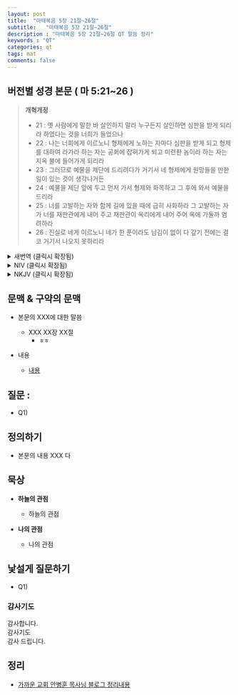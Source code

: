 ```yaml
---
layout: post
title:  "마태복음 5장 21절~26절"
subtitle:   "마태복음 5장 21절~26절"
description : "마태복음 5장 21절~26절 QT 말씀 정리"
keywords : "QT"
categories: qt
tags: mat
comments: false
---
```


## 버전별 성경 본문 ( 마 5:21~26 )

> **개혁개정**
>* 21 : 옛 사람에게 말한 바 살인하지 말라 누구든지 살인하면 심판을 받게 되리라 하였다는 것을 너희가 들었으나
>* 22 : 나는 너희에게 이르노니 형제에게 노하는 자마다 심판을 받게 되고 형제를 대하여 라가라 하는 자는 공회에 잡혀가게 되고 미련한 놈이라 하는 자는 지옥 불에 들어가게 되리라
>* 23 : 그러므로 예물을 제단에 드리려다가 거기서 네 형제에게 원망들을 만한 일이 있는 것이 생각나거든
>* 24 : 예물을 제단 앞에 두고 먼저 가서 형제와 화목하고 그 후에 와서 예물을 드리라
>* 25 : 너를 고발하는 자와 함께 길에 있을 때에 급히 사화하라 그 고발하는 자가 너를 재판관에게 내어 주고 재판관이 옥리에게 내어 주어 옥에 가둘까 염려하라
>* 26 : 진실로 네게 이르노니 네가 한 푼이라도 남김이 없이 다 갚기 전에는 결코 거기서 나오지 못하리라

<details>
<summary> 새번역 (클릭시 확장됨)</summary>
<div markdown="1">

>* 21 : "옛 사람들에게 말하기를 '살인하지 말아라. 누구든지 살인하는 사람은 재판을 받아야 할 것이다' 한 것을 너희는 들었다.
>* 22 : 그러나 나는 너희에게 말한다. 자기 형제나 자매에게 성내는 사람은, 누구나 심판을 받는다. 자기 형제나 자매에게 얼간이라고 말하는 사람은, 누구나 공의회에 불려갈 것이요, 또 바보라고 말하는 사람은 지옥 불 속에 던져질 것이다.
>* 23 : 그러므로 네가 제단에 제물을 드리려고 하다가, 네 형제나 자매가 네게 어떤 원한을 품고 있다는 생각이 나거든,
>* 24 : 너는 그 제물을 제단 앞에 놓아두고, 먼저 가서 네 형제나 자매와 화해하여라. 그런 다음에 돌아와서 제물을 드려라.
>* 25 : 너를 고소하는 사람과 함께 법정으로 갈 때에는, 도중에 얼른 그와 화해하도록 하여라. 그렇지 않으면, 고소하는 사람이 너를 재판관에게 넘겨주고, 재판관은 형무소 관리에게 넘겨주어서, 그가 너를 감옥에 집어넣을 것이다.
>* 26 : 내가 진정으로 너희에게 말한다. 너희가 마지막 한 푼까지 다 갚기 전에는, 거기에서 나오지 못할 것이다."
</div>
</details>

<details>
<summary> NIV (클릭시 확장됨)</summary>
<div markdown="1">

>* 21 : “You have heard that it was said to the people long ago, ‘You shall not murder, and anyone who murders will be subject to judgment.’
>* 22 : But I tell you that anyone who is angry with a brother or sister, will be subject to judgment. Again, anyone who says to a brother or sister, ‘Raca,’ is answerable to the court. And anyone who says, ‘You fool!’ will be in danger of the fire of hell.
>* 23 : “Therefore, if you are offering your gift at the altar and there remember that your brother or sister has something against you,
>* 24 : leave your gift there in front of the altar. First go and be reconciled to them; then come and offer your gift.
>* 25 : “Settle matters quickly with your adversary who is taking you to court. Do it while you are still together on the way, or your adversary may hand you over to the judge, and the judge may hand you over to the officer, and you may be thrown into prison.
>* 26 : Truly I tell you, you will not get out until you have paid the last penny.
</div>
</details>

<details>
<summary> NKJV (클릭시 확장됨)</summary>
<div markdown="1">

>* 21 : “You have heard that it was said to those of old, ‘You shall not murder, and whoever murders will be in danger of the judgment.’
>* 22 : But I say to you that whoever is angry with his brother without a cause shall be in danger of the judgment. And whoever says to his brother, ‘Raca!’ shall be in danger of the council. But whoever says, ‘You fool!’ shall be in danger of hell fire.
>* 23 : Therefore if you bring your gift to the altar, and there remember that your brother has something against you,
>* 24 : leave your gift there before the altar, and go your way. First be reconciled to your brother, and then come and offer your gift.
>* 25 : Agree with your adversary quickly, while you are on the way with him, lest your adversary deliver you to the judge, the judge hand you over to the officer, and you be thrown into prison.
>* 26 : Assuredly, I say to you, you will by no means get out of there till you have paid the last penny.
</div>
</details>

## 문맥 & 구약의 문맥 

* 본문의 XXX에 대한 말씀
    - XXX XX장 XX절
        * `ㅎㅎ` 

* 내용 
    - [내용](링크) 

## 질문 :

* Q1) 

## 정의하기

* 본문의 내용 XXX 다

## 묵상

* **하늘의 관점**  
    - 하늘의 관점
  
* **나의 관점**
    - 나의 관점

## 낯설게 질문하기

* Q1) 

### 감사기도

감사합니다.  
감사기도  
감사 드립니다.  

## 정리
* [가까운 교회 안병훈 목사님 블로그 정리내용](https://blog.naver.com/tolerance2018)


